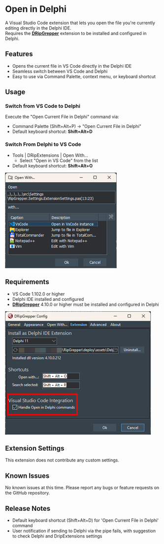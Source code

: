 # Open in Delphi
A Visual Studio Code extension that lets you open the file you're currently editing directly in the Delphi IDE.  
Requires the **[DRipGrepper](https://github.com/mattia72/DRipGrepper)** extension to be installed and configured in Delphi.

## Features

- Opens the current file in VS Code directly in the Delphi IDE
- Seamless switch between VS Code and Delphi 
- Easy to use via Command Palette, context menu, or keyboard shortcut

## Usage

### Switch from VS Code to Delphi 

Execute the "Open Current File in Delphi" command via:
   - Command Palette (Shift+Alt+P) -> "Open Current File in Delphi"
   - Default keyboard shortcut: **Shift+Alt+D**

### Switch From Delphi to VS Code
 
   - Tools | DRipExtensions | Open With...
     - Select "Open in VS Code" from the list
   - Default keyboard shortcut: **Shift+Alt+O**

![Open with in Delphi](images/open-with-screenshot.png)

## Requirements

- VS Code 1.102.0 or higher
- Delphi IDE installed and configured
- **[DRipGrepper](https://github.com/mattia72/DRipGrepper)** 4.10.0 or higher must be installed and configured in Delphi

![Dripgrepper config](images/dripgrepper-extension-config.png)

## Extension Settings

This extension does not contribute any custom settings.

## Known Issues

No known issues at this time. Please report any bugs or feature requests on the GitHub repository.

## Release Notes

- Default keyboard shortcut (Shift+Alt+D) for 'Open Current File in Delphi' command
- User notification if sending to Delphi via the pipe fails, with suggestion to check Delphi and DripExtensions settings
